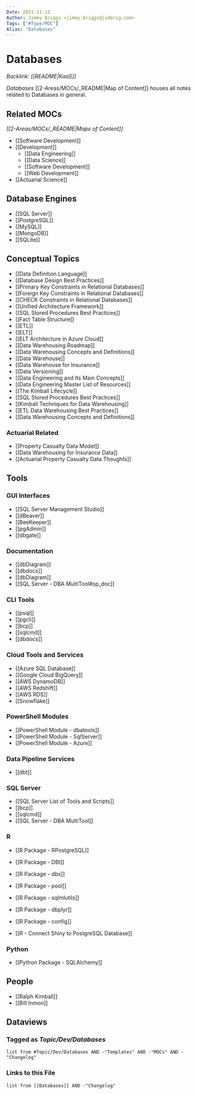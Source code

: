 ```yaml
---
Date: 2021-11-12
Author: Jimmy Briggs <jimmy.briggs@jimbrig.com>
Tags: ["#Type/MOC"]
Alias: "Databases"
---
```


# Databases

*Backlink: [[README|KaaS]]*

*Databases* [[2-Areas/MOCs/_README|Map of Content]] houses all notes related to Databases in general.

## Related MOCs

*[[2-Areas/MOCs/_README|Maps of Content]]*

-   [[Software Development]]
-   [[Development]]
    -   [[Data Engineering]]
    -   [[Data Science]]
    -   [[Software Development]]
    -   [[Web Development]]
-   [[Actuarial Science]]

## Database Engines

-   [[SQL Server]]
-   [[PostgreSQL]]
-   [[MySQL]]
-   [[MongoDB]]
-   [[SQLite]]

## Conceptual Topics

-   [[Data Definition Language]]
-   [[Database Design Best Practices]]
-   [[Primary Key Constraints in Relational Databases]]
-   [[Foreign Key Constraints in Relational Databases]]
-   [[CHECK Constraints in Relational Databases]]
-   [[Unified Architecture Framework]]
-   [[SQL Stored Procedures Best Practices]]
-   [[Fact Table Structure]]
-   [[ETL]]
-   [[ELT]]
-   [[ELT Architecture in Azure Cloud]]
-   [[Data Warehousing Roadmap]]
-   [[Data Warehousing Concepts and Definitions]]
-   [[Data Warehouse]]
-   [[Data Warehouse for Insurance]]
-   [[Data Versioning]]
-   [[Data Engineering and Its Main Concepts]]
-   [[Data Engineering Master List of Resources]]
-   [[The Kimball Lifecycle]]
-   [[SQL Stored Procedures Best Practices]]
-   [[Kimball Techniques for Data Warehousing]]
-   [[ETL Data Warehousing Best Practices]]
-   [[Data Warehousing Concepts and Definitions]]

### Actuarial Related

-   [[Property Casualty Data Model]]
-   [[Data Warehousing for Insurance Data]]
-   [[Actuarial Property Casualty Data Thoughts]]

## Tools

### GUI Interfaces

-   [[SQL Server Management Studio]]
-   [[dBeaver]]
-   [[BeeKeeper]]
-   [[pgAdmin]]
-   [[dbgate]]

### Documentation

-   [[dbDiagram]]
-   [[dbdocs]]
-   [[dbDiagram]]
-   [[SQL Server - DBA MultiTool#sp_doc]]

### CLI Tools

- [[psql]]
- [[pgcli]]
- [[bcp]]
- [[sqlcmd]]
- [[dbdocs]]

### Cloud Tools and Services

-   [[Azure SQL Database]]
-   [[Google Cloud BigQuery]]
-   [[AWS DynamoDB]]
-   [[AWS Redshift]]
-   [[AWS RDS]]
-   [[Snowflake]]

### PowerShell Modules

- [[PowerShell Module - dbatools]]
- [[PowerShell Module - SqlServer]]
- [[PowerShell Module - Azure]]

### Data Pipeline Services

- [[dbt]]

### SQL Server

-   [[SQL Server List of Tools and Scripts]]
-   [[bcp]]
-   [[sqlcmd]]
-   [[SQL Server - DBA MultiTool]]

### R

-   [[R Package - RPostgreSQL]]
-   [[R Package - DBI]]
-   [[R Package - dbx]]
-   [[R Package - pool]]
-   [[R Package - sqlmlutils]]
-   [[R Package - dbplyr]]
-   [[R Package - config]]

-   [[R - Connect Shiny to PostgreSQL Database]]

### Python

-   [[Python Package - SQLAlchemy]]

## People

- [[Ralph Kimball]]
- [[Bill Inmon]]


## Dataviews

### Tagged as *Topic/Dev/Databases*

```dataview
list from #Topic/Dev/Databases AND -"Templates" AND -"MOCs" AND -"Changelog"
```

### Links to this File

```dataview
list from [[Databases]] AND -"Changelog"
```